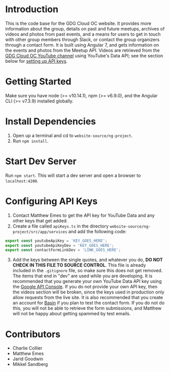 # Introduction
This is the code base for the GDG Cloud OC website. It provides more information about the group, details on past and future meetups, archives of videos and photos from past events, and a means for users to get in touch with other group members through Slack, or contact the group organizers through a contact form. It is built using Angular 7, and gets information on the events and photos from the Meetup API. Videos are retrieved from the [GDG Cloud OC YouTube channel](https://www.youtube.com/channel/UCGGpNEJD4nP5vtSuCbaKGBA/videos) using YouTube's Data API; see the section below for [setting up API keys](#Configuring-API-Keys).

# Getting Started

Make sure you have node (>= v10.14.1), npm (>= v6.9.0), and the Angular CLI (>= v7.3.9) installed globally.

# Install Dependencies
1. Open up a terminal and cd to `website-source/ng-project`.
2. Run `npm install`.

# Start Dev Server
Run `npm start`. This will start a dev server and open a browser to `localhost:4200`.

# Configuring API Keys
1. Contact Matthew Emes to get the API key for YouTube Data and any other keys that get added.
2. Create a file called `apiKeys.ts` in the directory `website-source/ng-project/src/app/services` and add the following code:
```javascript
export const youtubeApiKey = 'KEY_GOES_HERE';
export const youtubeApiKeyDev = 'KEY_GOES_HERE';
export const contactFormLinkDev = 'LINK_GOES_HERE';
```
3. Add the keys between the single quotes, and whatever you do, **DO NOT CHECK IN THIS FILE TO SOURCE CONTROL**. This file is already included in the `.gitignore` file, so make sure this does not get removed. The items that end in "dev" are used while you are developing. It is recommended that you generate your own YouTube Data API key using the [Google API Console](https://console.developers.google.com). If you do not provide your own API key, then the videos section will be broken, since the keys used in production only allow requests from the live site. It is also recommended that you create an account for [Basin](https://usebasin.com) if you plan to test the contact form. If you do not do this, you will not be able to retrieve the form submissions, and Matthew will not be happy about getting spammed by test emails.

# Contributors

 - Charlie Collier
 - Matthew Emes
 - Jarid Goodwin
 - Mikkel Sandberg
